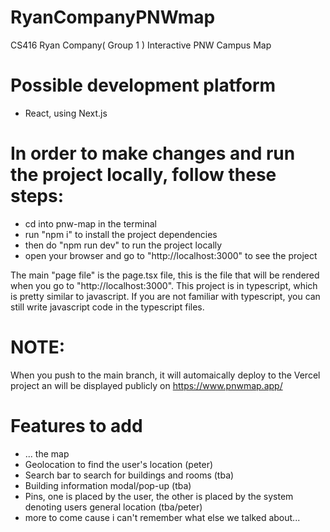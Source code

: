 # RyanCompanyPNWmap
CS416 Ryan Company( Group 1 ) Interactive PNW Campus Map

# Possible development platform
* React, using Next.js

# In order to make changes and run the project locally, follow these steps:
* cd into pnw-map in the terminal
* run "npm i" to install the project dependencies
* then do "npm run dev" to run the project locally
* open your browser and go to "http://localhost:3000" to see the project

The main "page file" is the page.tsx file, this is the file that will be rendered when you go to "http://localhost:3000".
This project is in typescript, which is pretty similar to javascript. If you are not familiar with typescript, you can still write javascript code in the typescript files.

# NOTE:
When you push to the main branch, it will automaically deploy to the Vercel project an will be displayed publicly on https://www.pnwmap.app/

# Features to add
* ... the map
* Geolocation to find the user's location (peter)
* Search bar to search for buildings and rooms (tba)
* Building information modal/pop-up (tba)
* Pins, one is placed by the user, the other is placed by the system denoting users general location (tba/peter)
* more to come cause i can't remember what else we talked about...
